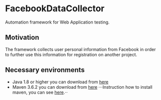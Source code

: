 # FacebookDataCollector

Automation framework for Web Application testing.

## Motivation

The framework collects user personal information from Facebook in order to further use this information for registration on another project.

## Necessary environments

* Java 1.8 or higher you can download from [here](https://java.com/ru/download/)
* Maven 3.6.2 you can download from [here](https://maven.apache.org/download.cgi)
⋅⋅⋅Instruction how to install maven, you can see [here](http://www.apache-maven.ru/install.html).⋅⋅


